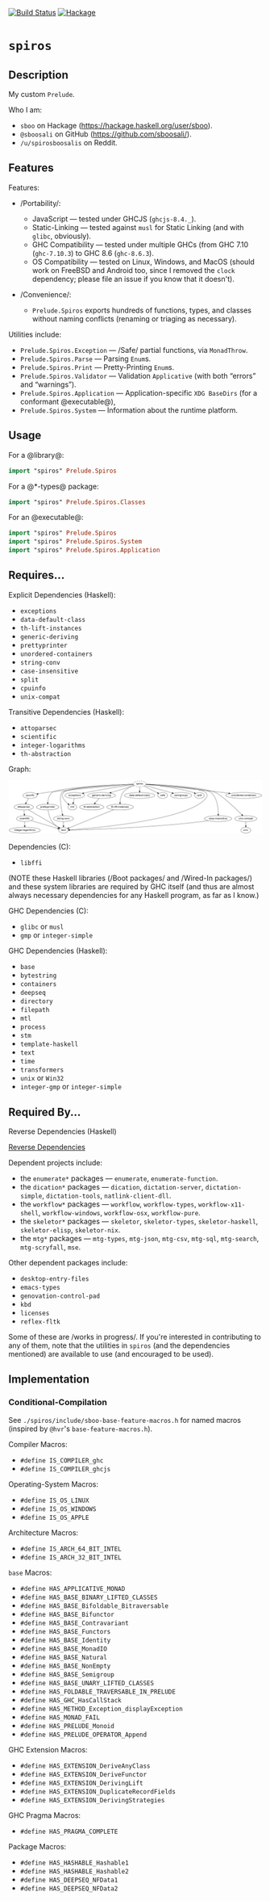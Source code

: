 [![Build Status](https://secure.travis-ci.org/sboosali/spiros.svg)](http://travis-ci.org/sboosali/spiros)
[![Hackage](https://img.shields.io/hackage/v/spiros.svg)](https://hackage.haskell.org/package/spiros)

# `spiros`

## Description

My custom `Prelude`.

Who I am:

* `sboo` on Hackage (<https://hackage.haskell.org/user/sboo>).
* `@sboosali` on GitHub (<https://github.com/sboosali/>).
* `/u/spirosboosalis` on Reddit.

## Features

Features:

* /Portability/:

    * JavaScript         — tested under GHCJS (`ghcjs-8.4._`).
    * Static-Linking     — tested against `musl` for Static Linking (and with `glibc`, obviously).
    * GHC Compatibility  — tested under multiple GHCs (from GHC 7.10 (`ghc-7.10.3`) to GHC 8.6 (`ghc-8.6.3`).
    * OS Compatibility   — tested on Linux, Windows, and MacOS (should work on FreeBSD and Android too, since I removed the `clock` dependency; please file an issue if you know that it doesn't).
 
* /Convenience/:

    * `Prelude.Spiros` exports hundreds of functions, types, and classes without naming conflicts (renaming or triaging as necessary).

Utilities include:

* `Prelude.Spiros.Exception`   — /Safe/ partial functions, via `MonadThrow`.
* `Prelude.Spiros.Parse`       — Parsing `Enum`s.
* `Prelude.Spiros.Print`       — Pretty-Printing `Enum`s.
* `Prelude.Spiros.Validator`   — Validation `Applicative` (with both “errors” and “warnings”).
* `Prelude.Spiros.Application` — Application-specific `XDG BaseDirs` (for a conformant @executable@),
* `Prelude.Spiros.System`      — Information about the runtime platform.

## Usage

For a @library@:

``` haskell
import "spiros" Prelude.Spiros
```

For a @*-types@ package:

``` haskell
import "spiros" Prelude.Spiros.Classes
```

For an @executable@:

``` haskell
import "spiros" Prelude.Spiros
import "spiros" Prelude.Spiros.System
import "spiros" Prelude.Spiros.Application
```

<!--
For a @test-suite@:

``` haskell
import "spiros" Prelude.Spiros
import "spiros" Prelude.Spiros.Testing
```
-->

## Requires...

Explicit Dependencies (Haskell):

* `exceptions`
* `data-default-class`
* `th-lift-instances`
* `generic-deriving`
* `prettyprinter`
* `unordered-containers`
* `string-conv`
* `case-insensitive`
* `split`
* `cpuinfo`
* `unix-compat`

Transitive Dependencies (Haskell):

* `attoparsec`
* `scientific`
* `integer-logarithms`
* `th-abstraction`

Graph:

![Dependencies](./spiros/share/images/spiros.png)

Dependencies (C):

* `libffi`

(NOTE these Haskell libraries (/Boot packages/ and /Wired-In packages/) and these system libraries are required by GHC itself (and thus are almost always necessary dependencies for any Haskell program, as far as I know.)

GHC Dependencies (C):

* `glibc` or `musl`
* `gmp` or `integer-simple`

GHC Dependencies (Haskell):

* `base`
* `bytestring`
* `containers`
* `deepseq`
* `directory`
* `filepath`
* `mtl`
* `process`
* `stm`
* `template-haskell`
* `text`
* `time`
* `transformers`
* `unix` or `Win32`
* `integer-gmp` or `integer-simple`

## Required By...

Reverse Dependencies (Haskell)

[Reverse Dependencies](http://packdeps.haskellers.com/reverse/spiros)

Dependent projects include:

* the `enumerate*` packages — `enumerate`, `enumerate-function`.
* the `dication*`  packages — `dication`, `dictation-server`, `dictation-simple`, `dictation-tools`, `natlink-client-dll`.
* the `workflow*`  packages — `workflow`, `workflow-types`, `workflow-x11-shell`, `workflow-windows`, `workflow-osx`, `workflow-pure`.
* the `skeletor*`  packages — `skeletor`, `skeletor-types`, `skeletor-haskell`, `skeletor-elisp`, `skeletor-nix`.
* the `mtg*`       packages — `mtg-types`, `mtg-json`, `mtg-csv`, `mtg-sql`, `mtg-search`, `mtg-scryfall`, `mse`.

Other dependent packages include:

* `desktop-entry-files`
* `emacs-types`
* `genovation-control-pad`
* `kbd`
* `licenses`
* `reflex-fltk`

Some of these are /works in progress/. If you're interested in contributing to any of them, note that the utilities in `spiros` (and the dependencies mentioned) are available to use (and encouraged to be used).

## Implementation

### Conditional-Compilation

See `./spiros/include/sboo-base-feature-macros.h` for named macros (inspired by `@hvr`'s `base-feature-macros.h`).

Compiler Macros:

* `#define IS_COMPILER_ghc`
* `#define IS_COMPILER_ghcjs`

Operating-System Macros:

* `#define IS_OS_LINUX`
* `#define IS_OS_WINDOWS`
* `#define IS_OS_APPLE`

Architecture Macros:

* `#define IS_ARCH_64_BIT_INTEL`
* `#define IS_ARCH_32_BIT_INTEL`

`base` Macros:

* `#define HAS_APPLICATIVE_MONAD`
* `#define HAS_BASE_BINARY_LIFTED_CLASSES`
* `#define HAS_BASE_Bifoldable_Bitraversable`
* `#define HAS_BASE_Bifunctor`
* `#define HAS_BASE_Contravariant`
* `#define HAS_BASE_Functors`
* `#define HAS_BASE_Identity`
* `#define HAS_BASE_MonadIO`
* `#define HAS_BASE_Natural`
* `#define HAS_BASE_NonEmpty`
* `#define HAS_BASE_Semigroup`
* `#define HAS_BASE_UNARY_LIFTED_CLASSES`
* `#define HAS_FOLDABLE_TRAVERSABLE_IN_PRELUDE`
* `#define HAS_GHC_HasCallStack`
* `#define HAS_METHOD_Exception_displayException`
* `#define HAS_MONAD_FAIL`
* `#define HAS_PRELUDE_Monoid`
* `#define HAS_PRELUDE_OPERATOR_Append`

GHC Extension Macros:

* `#define HAS_EXTENSION_DeriveAnyClass`
* `#define HAS_EXTENSION_DeriveFunctor`
* `#define HAS_EXTENSION_DerivingLift`
* `#define HAS_EXTENSION_DuplicateRecordFields`
* `#define HAS_EXTENSION_DerivingStrategies`

GHC Pragma Macros:

* `#define HAS_PRAGMA_COMPLETE`

Package Macros:

* `#define HAS_HASHABLE_Hashable1`
* `#define HAS_HASHABLE_Hashable2`
* `#define HAS_DEEPSEQ_NFData1`
* `#define HAS_DEEPSEQ_NFData2`

## 

